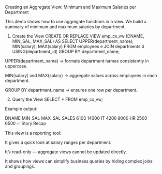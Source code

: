 Creating an Aggregate View: Minimum and Maximum Salaries per Department

This demo shows how to use aggregate functions in a view.
We build a summary of minimum and maximum salaries by department.

1. Create the View
CREATE OR REPLACE VIEW emp_cx_vw (DNAME, MIN_SAL, MAX_SAL) AS
SELECT UPPER(department_name), MIN(salary), MAX(salary)
FROM employees e 
JOIN departments d USING(department_id)
GROUP BY department_name;


UPPER(department_name) → formats department names consistently in uppercase.

MIN(salary) and MAX(salary) → aggregate values across employees in each department.

GROUP BY department_name → ensures one row per department.

2. Query the View
SELECT * FROM emp_cx_vw;


Example output:

DNAME	MIN_SAL	MAX_SAL
SALES	6100	14000
IT	4200	9000
HR	2500	6500
✅ Story Recap

This view is a reporting tool:

It gives a quick look at salary ranges per department.

It’s read-only — aggregate views cannot be updated directly.

It shows how views can simplify business queries by hiding complex joins and groupings.
